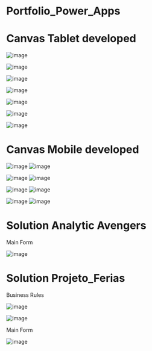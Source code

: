 # Portfolio_Power_Apps
# Canvas Tablet developed

![image](https://github.com/danielousa/Portfolio_Power_Platform/assets/159817085/4b73f03b-458b-4450-9cf4-8895af20b4b1)

![image](https://github.com/danielousa/Portfolio_Power_Platform/assets/159817085/d0e4868a-258a-403b-b173-d717e5af96ac)

![image](https://github.com/danielousa/Portfolio_Power_Platform/assets/159817085/ee118e63-0592-4616-8690-8b01bd48c476)

![image](https://github.com/danielousa/Portfolio_Power_Platform/assets/159817085/3cfa8342-5c4d-4f6b-9724-ef213d77f361)

![image](https://github.com/danielousa/Portfolio_Power_Platform/assets/159817085/d8c9f83d-878b-4ba3-84a8-b85362c5a5c8)

![image](https://github.com/danielousa/Portfolio_Power_Platform/assets/159817085/797807e5-2668-4369-8410-f62ba07a50be)

![image](https://github.com/danielousa/Portfolio_Power_Platform/assets/159817085/3331dc78-0d78-4fca-aba3-aa85f26f3ab2)




# Canvas Mobile developed

![image](https://github.com/danielousa/Portfolio_Power_Platform/assets/159817085/1283cf55-71e7-4196-a3ac-6cc34427abe8) 
![image](https://github.com/danielousa/Portfolio_Power_Platform/assets/159817085/90b184d4-c319-4796-9db1-7cc8f374cf9a)

![image](https://github.com/danielousa/Portfolio_Power_Platform/assets/159817085/f2cbbc85-6ed1-465d-adf1-4884b7867350) 
![image](https://github.com/danielousa/Portfolio_Power_Platform/assets/159817085/1e1520f7-04eb-4b79-8168-0a8fddad8674)

![image](https://github.com/danielousa/Portfolio_Power_Platform/assets/159817085/1e1e9961-eaeb-402c-bf43-181ba95b3a98) 
![image](https://github.com/danielousa/Portfolio_Power_Platform/assets/159817085/8f8be98f-d577-4448-9d57-81f1bf799765)

![image](https://github.com/danielousa/Portfolio_Power_Platform/assets/159817085/8ca25d32-8054-4329-a7fa-452fa02fbdde) 
![image](https://github.com/danielousa/Portfolio_Power_Platform/assets/159817085/8f73f183-cfc8-40a5-8b2c-20e105eb4ae9)




# Solution Analytic Avengers

Main Form

![image](https://github.com/danielousa/Portfolio_Power_Platform/assets/159817085/4067e00a-81e2-46aa-bf32-aa50b96049c5)




# Solution Projeto_Ferias

Business Rules

![image](https://github.com/danielousa/Portfolio_Power_Platform/assets/159817085/369f799f-8319-4b97-ae0e-0aa703297256)

![image](https://github.com/danielousa/Portfolio_Power_Platform/assets/159817085/436e2484-b4a4-43e2-9654-604dea420dca)


Main Form

![image](https://github.com/danielousa/Portfolio_Power_Platform/assets/159817085/a64381ec-9cc3-4441-8b12-48fc94b6ae9f)

























